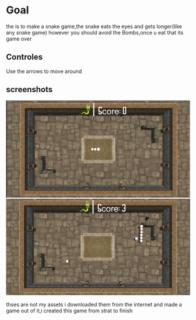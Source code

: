 


# Goal 

the is to make a snake game,the snake eats the eyes and gets longer(like any snake game) however you should avoid the Bombs,once u eat that its game over

## Controles

Use the arrows to move around
## screenshots

![Title screen](https://raw.githubusercontent.com/Chrisntita/my-platformer-game/main/screen_shot/Capture.PNG)
![Title screen](https://raw.githubusercontent.com/Chrisntita/my-platformer-game/main/screen_shot/dead.PNG)

 thses are not my assets i downloaded them from the internet and made a game out of it,i created this game from strat to finish
